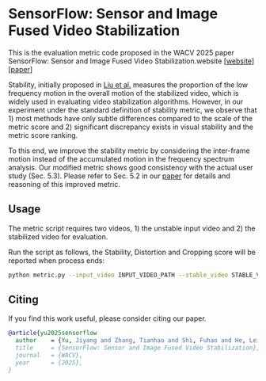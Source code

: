 # SensorFlow: Sensor and Image Fused Video Stabilization

This is the evaluation metric code proposed in the WACV 2025 paper SensorFlow: Sensor and Image Fused Video Stabilization.website [[website](https://jiyangyu.github.io/sensorflow/)][[paper](https://jiyangyu.github.io/sensorflow/files/sensorflow.pdf)]


Stability, initially proposed in [Liu et al.](https://www.microsoft.com/en-us/research/wp-content/uploads/2016/11/Stabilization_SIGGRAPH13.pdf) measures the proportion of the low frequency motion in the overall motion of the stabilized video, which is widely used in evaluating video stabilization algorithms. 
However, in our experiment under the standard definition of stability metric, we observe that 1) most methods have only subtle differences compared to the scale of the metric score and 2) significant discrepancy exists in visual stability and the metric score ranking. 

To this end, we improve the stability metric by considering the inter-frame motion instead of the accumulated motion in the frequency spectrum analysis.
Our modified metric shows good consistency with the actual user study (Sec. 5.3).
Please refer to Sec. 5.2 in our [paper](https://jiyangyu.github.io/sensorflow/files/sensorflow.pdf) for details and reasoning of this improved metric.

## Usage

The metric script requires two videos, 1) the unstable input video and 2) the stabilized video for evaluation.

Run the script as follows, the Stability, Distortion and Cropping score will be reported when process ends:

```bash
python metric.py --input_video INPUT_VIDEO_PATH --stable_video STABLE_VIDEO_PATH
```

## Citing

If you find this work useful, please consider citing our paper.
```BibTeX
@article{yu2025sensorflow
  author    = {Yu, Jiyang and Zhang, Tianhao and Shi, Fuhao and He, Lei and Liang, Chia-Kai},
  title     = {SensorFlow: Sensor and Image Fused Video Stabilization},
  journal   = {WACV},
  year      = {2025},
}
```